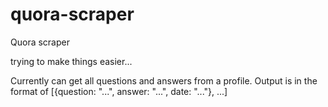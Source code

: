 # quora-scraper
Quora scraper 

trying to make things easier...

Currently can get all questions and answers from a profile.
Output is in the format of [{question: "...", answer: "...", date: "..."}, ...]

